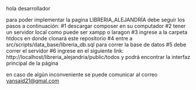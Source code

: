 hola desarrollador

para poder implementar la pagina LIBRERIA_ALEJANDRÍA
debe seguir los pasos a continuación:
#1 descargar composer en su computador
#2 tener un servidor local como puede ser xampp o laragon
#3 ingrese a la carpeta htdocs en donde clonará este repositorio
#4 entre a src/scripts/data_base/libreria_db.sql para correr la base de datos
#5 debe correr el servidor 
#6 ingrese en el siguiente link: http://localhost/libreria_alejandria/public/todos
y podrá encontrar la interfaz principal de la página



en caso de algún inconveniente se puede comunicar al correo yansaid21@gmal.com